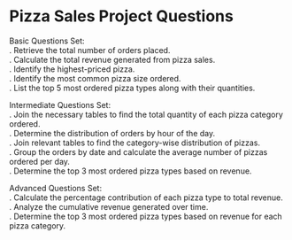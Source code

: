 # Pizza Sales Project Questions

Basic Questions Set:  
. Retrieve the total number of orders placed.  
. Calculate the total revenue generated from pizza sales.  
. Identify the highest-priced pizza.  
. Identify the most common pizza size ordered.  
. List the top 5 most ordered pizza types along with their quantities.

Intermediate Questions Set:  
. Join the necessary tables to find the total quantity of each pizza category ordered.  
. Determine the distribution of orders by hour of the day.  
. Join relevant tables to find the category-wise distribution of pizzas.  
. Group the orders by date and calculate the average number of pizzas ordered per day.  
. Determine the top 3 most ordered pizza types based on revenue.  

Advanced Questions Set:  
. Calculate the percentage contribution of each pizza type to total revenue.  
. Analyze the cumulative revenue generated over time.  
. Determine the top 3 most ordered pizza types based on revenue for each pizza category.  
